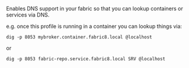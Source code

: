 Enables DNS support in your fabric so that you can lookup containers or services via DNS.

e.g. once this profile is running in a container you can lookup things via:

    dig -p 8053 mybroker.container.fabric8.local @localhost
or

    dig -p 8053 fabric-repo.service.fabric8.local SRV @localhost

